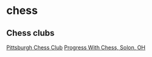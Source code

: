 # chess

## Chess clubs
[Pittsburgh Chess Club](http://www.pittsburghcc.org/)
[Progress With Chess, Solon, OH](https://progresswithchess.org/)

